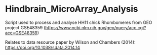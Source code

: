# Hindbrain_MicroArray_Analysis

Script used to process and analyse HH11 chick Rhombomeres from GEO project GSE48359 (https://www.ncbi.nlm.nih.gov/geo/query/acc.cgi?acc=GSE48359)

Relates to data resource paper by Wilson and Chambers (2014): https://doi.org/10.1038/sdata.2014.14
